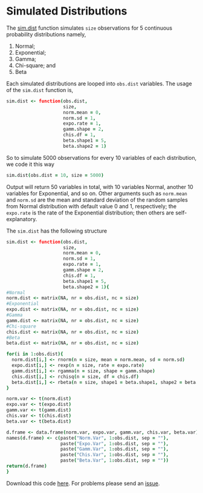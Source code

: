Simulated Distributions
=====
The [sim.dist](https://github.com/alstat/anstoiitstat/blob/master/Russell-Abrantes/sim.dist.R) function simulates `size` observations for 5 continuous probability distributions namely,

1. Normal;
2. Exponential;
3. Gamma;
4. Chi-square; and
5. Beta

Each simulated distributions are looped into `obs.dist` variables. The usage of the `sim.dist` function is,
```coffee
sim.dist <- function(obs.dist,
                     size, 
                     norm.mean = 0, 
                     norm.sd = 1, 
                     expo.rate = 1, 
                     gamm.shape = 2,
                     chis.df = 1,
                     beta.shape1 = 5,
                     beta.shape2 = 1)
```
So to simulate 5000 observations for every 10 variables of each distribution, we code it this way
```coffee
sim.dist(obs.dist = 10, size = 5000)
```
Output will return 50 variables in total, with 10 variables Normal, another 10 variables for Exponential, and so on. Other arguments such as `norm.mean` and `norm.sd` are the mean and standard deviation of the random samples from Normal distribution with default value 0 and 1, respectively; the `expo.rate` is the rate of the Exponential distribution; then others are self-explanatory.

The `sim.dist` has the following structure
```coffee
sim.dist <- function(obs.dist,
                     size, 
                     norm.mean = 0, 
                     norm.sd = 1, 
                     expo.rate = 1, 
                     gamm.shape = 2,
                     chis.df = 1,
                     beta.shape1 = 5,
                     beta.shape2 = 1){
#Normal
norm.dist <- matrix(NA, nr = obs.dist, nc = size)
#Exponential
expo.dist <- matrix(NA, nr = obs.dist, nc = size)
#Gamma
gamm.dist <- matrix(NA, nr = obs.dist, nc = size)
#Chi-square
chis.dist <- matrix(NA, nr = obs.dist, nc = size)
#Beta
beta.dist <- matrix(NA, nr = obs.dist, nc = size)

for(i in 1:obs.dist){
  norm.dist[i,] <- rnorm(n = size, mean = norm.mean, sd = norm.sd)
  expo.dist[i,] <- rexp(n = size, rate = expo.rate)
  gamm.dist[i,] <- rgamma(n = size, shape = gamm.shape)
  chis.dist[i,] <- rchisq(n = size, df = chis.df)
  beta.dist[i,] <- rbeta(n = size, shape1 = beta.shape1, shape2 = beta.shape2)
}

norm.var <- t(norm.dist)
expo.var <- t(expo.dist)
gamm.var <- t(gamm.dist)
chis.var <- t(chis.dist)
beta.var <- t(beta.dist)

d.frame <- data.frame(norm.var, expo.var, gamm.var, chis.var, beta.var)
names(d.frame) <- c(paste("Norm.Var", 1:obs.dist, sep = ""),
                    paste("Expo.Var", 1:obs.dist, sep = ""),
                    paste("Gamm.Var", 1:obs.dist, sep = ""),
                    paste("Chis.Var", 1:obs.dist, sep = ""),
                    paste("Beta.Var", 1:obs.dist, sep = ""))
return(d.frame)
}
```
Download this code [here](https://github.com/alstat/anstoiitstat/blob/master/Russell-Abrantes/sim.dist.R). For problems please send an [issue](https://github.com/alstat/anstoiitstat/issues).
